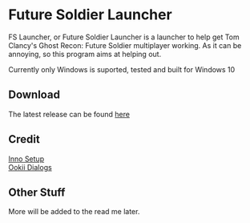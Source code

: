 # Future Soldier Launcher  
FS Launcher, or Future Soldier Launcher is a launcher to help get Tom Clancy's Ghost Recon: Future Soldier multiplayer working. As it can be annoying, so this program aims at helping out.  
  
Currently only Windows is suported, tested and built for Windows 10  
  
## Download
The latest release can be found [here](https://github.com/KilLo445/FS-Launcher/releases/latest)  
  
## Credit
[Inno Setup](https://jrsoftware.org/isinfo.php)  
[Ookii Dialogs](https://github.com/ookii-dialogs/ookii-dialogs-wpf)
  
## Other Stuff
More will be added to the read me later.
